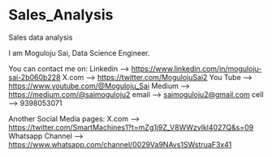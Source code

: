 # Sales_Analysis
Sales data analysis

I am Moguloju Sai, Data Science Engineer.

You can contact me on:
Linkedin --> https://www.linkedin.com/in/moguloju-sai-2b060b228
X.com --> https://twitter.com/MogulojuSai2
You Tube --> https://www.youtube.com/@Moguloju_Sai
Medium --> https://medium.com/@saimoguloju2
email --> saimoguloju2@gmail.com
cell --> 9398053071

Another Social Media pages:
X.com --> https://twitter.com/SmartMachines1?t=mZg1j9Z_V8WWzvlkl4027Q&s=09
Whatsapp Channel --> https://www.whatsapp.com/channel/0029Va9NAvs1SWstruaF3x41

